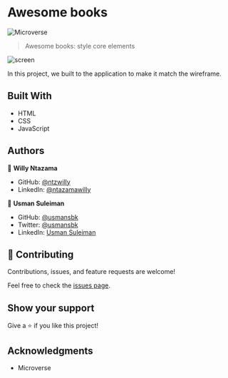 # Awesome books

![Microverse](https://img.shields.io/badge/Microverse-blueviolet)

> Awesome books: style core elements

![screen](https://user-images.githubusercontent.com/9049260/124728174-a6bf7200-df0f-11eb-966a-89ca187f0389.png)

In this project, we built to the application to make it match the wireframe.

## Built With

- HTML
- CSS
- JavaScript

## Authors

👤 **Willy Ntazama**

- GitHub: [@ntzwilly](https://github.com/ntzwilly)
- LinkedIn: [@ntazamawilly](https://linkedin.com/in/ntazama-willy-b676b7aa)

👤 **Usman Suleiman**

- GitHub: [@usmansbk](https://github.com/usmansbk)
- Twitter: [@usmansbk](https://twitter.com/usmansbk)
- LinkedIn: [Usman Suleiman](https://www.linkedin.com/in/usman-suleiman-82b444140/)

## 🤝 Contributing

Contributions, issues, and feature requests are welcome!

Feel free to check the [issues page](../../issues/).

## Show your support

Give a ⭐️ if you like this project!

## Acknowledgments

- Microverse
